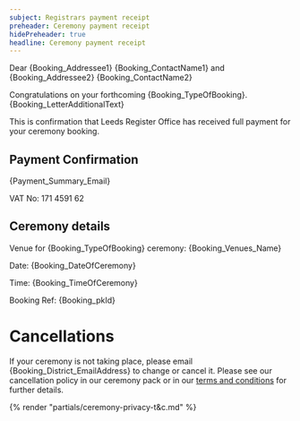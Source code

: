 ```yaml
---
subject: Registrars payment receipt
preheader: Ceremony payment receipt 
hidePreheader: true
headline: Ceremony payment receipt
---
```


Dear {Booking_Addressee1} {Booking_ContactName1} and {Booking_Addressee2} {Booking_ContactName2}

Congratulations on your forthcoming {Booking_TypeOfBooking}. {Booking_LetterAdditionalText}

This is confirmation that Leeds Register Office has received full payment for your ceremony booking.

## Payment Confirmation
{Payment_Summary_Email}

VAT No: 171 4591 62

## Ceremony details
Venue for {Booking_TypeOfBooking} ceremony: {Booking_Venues_Name}

Date: {Booking_DateOfCeremony}

Time: {Booking_TimeOfCeremony}

Booking Ref: {Booking_pkId}


Cancellations
==========
If your ceremony is not taking place, please email {Booking_District_EmailAddress} to change or cancel it. Please see our cancellation policy in our ceremony pack  or in our [terms and conditions](https://www.leeds.gov.uk/CeremoniesTerms) for further details.


{% render "partials/ceremony-privacy-t&c.md" %}
